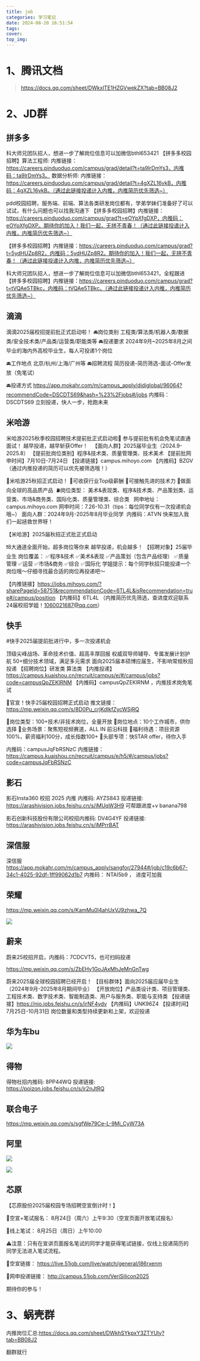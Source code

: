 ```yaml
---
title: job
categories: 学习笔记
date: 2024-08-20 16:51:54
tags:
cover:
top_img:
---
```


# 1、腾讯文档
> https://docs.qq.com/sheet/DWkxlTE1HZGVwekZX?tab=BB08J2

# 2、JD群

## 拼多多

科大师兄团队招人，想进一步了解岗位信息可以加微信bthl653421
【拼多多校园招聘】算法工程师: 内推链接：https://careers.pinduoduo.com/campus/grad/detail?t=ta9lrDmYs3，内推码：ta9lrDmYs3。
数据分析师: 内推链接：https://careers.pinduoduo.com/campus/grad/detail?t=4gXZL16vkB，内推码：4gXZL16vkB。（通过此链接投递计入内推，内推简历优先筛选~）

pdd校园招聘，服务端、前端、算法各类研发岗位都有，学弟学妹们准备好了可以试试，有什么问题也可以找我沟通下
【拼多多校园招聘】内推链接：https://careers.pinduoduo.com/campus/grad?t=eOYpXfgDXP，内推码：eOYpXfgDXP。期待你的加入！我们一起，无拼不青春！（通过此链接投递计入内推，内推简历优先筛选~）

【拼多多校园招聘】内推链接：https://careers.pinduoduo.com/campus/grad?t=5ydHUZp8R2，内推码：5ydHUZp8R2。期待你的加入！我们一起，无拼不青春！（通过此链接投递计入内推，内推简历优先筛选~）

科大师兄团队招人，想进一步了解岗位信息可以加微信bthl653421，全程跟进
【拼多多校园招聘】内推链接：https://careers.pinduoduo.com/campus/grad?t=tVQAe5TBkc，内推码：tVQAe5TBkc。（通过此链接投递计入内推，内推简历优先筛选~）


## 滴滴

滴滴2025届校招提前批正式启动啦！ 
🚘岗位类别 
工程类/算法类/机器人类/数据类/安全技术类/产品类/运营类/职能类等
🚘投递要求 
2024年9月~2025年8月之间毕业的海内外高校毕业生，每人可投递1个岗位 

🚘工作地点 
北京/杭州/上海/广州等
🚘招聘流程 
简历投递-简历筛选-面试-Offer发放（免笔试）

🚘投递方式 
https://app.mokahr.com/m/campus_apply/didiglobal/96064?recommendCode=DSCDTS69&hash=%23%2Fjobs#/jobs
内推码：DSCDTS69
立刻投递，快人一步，抢跑未来

## 米哈游

米哈游2025秋季校园招聘技术提前批正式启动啦🚀
参与提前批有机会免笔试直通面试！
越早投递，越早斩获Offer！
 
【面向人群】2025届毕业生（2024.9-2025.8）
【提前批岗位类别】程序&技术类、质量管理类、技术美术
【提前批网申时间】7月10日-7月24日
【投递链接】campus.mihoyo.com
【内推码】BZGV（通过内推投递的简历可以优先被筛选哦！）


🚨米哈游25秋招正式启动！
🌟可收获行业Top级薪酬
🌟可接触先进的技术力
🌟做面向全球的高品质产品
‍
⛽岗位类型：
美术&表现类、程序&技术类、产品策划类、运营类、市场&商务类、国际化类、质量管理类、综合类
 
网申地址：campus.mihoyo.com
网申时间：7.26-10.31（tips：每位同学仅有一次投递机会哦~）
面向人群：2024年9月-2025年8月毕业同学
‍
内推码：ATVN
快来加入我们一起拯救世界呀！


【米哈游】2025届秋招正式批正式启动

❗8大通道全面开始，超多岗位等你来
越早投递，机会越多！
【招聘对象】25届毕业生
岗位覆盖：
✅程序&技术
✅美术&表现
✅产品策划（包含产品经理）
✅质量管理
✅运营
✅市场&商务
✅综合
✅国际化
学姐提示：每个同学秋招只能投递一个岗位哦～仔细寻找最合适的岗位再投递吧～

【内推链接】https://jobs.mihoyo.com/?sharePageId=58751&recommendationCode=6TL4L&isRecommendation=true#/campus/position
【内推码】6TL4L
（内推简历优先筛选，查进度欢迎联系24届校招学姐！1060021687@qq.com）

## 快手

#快手2025届提前批进行中，多一次投递机会

顶级尖峰战场、革命技术价值、超高丰厚回报
权威双导师辅导、专属发展计划护航
50+细分技术领域，满足多元需求
面向2025届本硕博应届生，不影响常规秋招投递
【招聘岗位】研发类 算法类
【内推投递】https://campus.kuaishou.cn/recruit/campus/e/#/campus/jobs?code=campusQpZEKlRNM
【内推码】campusQpZEKlRNM ，内推技术岗免笔试

🚀官宣！快手25届校园招聘正式启动
推文链接：https://mp.weixin.qq.com/s/8D0Pu_crjKdIkfZycWSjRQ

🚦岗位类型：100+技术/非技术岗位，全量开放
🚦岗位地点：10个工作城市，供你选择
🚦业务场景：聚焦短视频赛道，ALL IN 前沿科技
🚦福利待遇：项目资源100%，薪资福利100分，成长指数100+
🚦头部专项：快STAR offer，待你入手

内推码：campusJqFbRSNzC
内推链接：https://campus.kuaishou.cn/recruit/campus/e/h5/#/campus/jobs?code=campusJqFbRSNzC

## 影石

影石Insta360 校招 2025 内推
内推码: AYZS843
投递链接: https://arashivision.jobs.feishu.cn/s/iMUqW3H9
可帮跟进度+v banana798

影石创新科技股份有限公司校招内推码: DV4G4YF 
投递链接: https://arashivision.jobs.feishu.cn/s/iMPrrBAT

## 深信服

深信服  https://app.mokahr.com/m/campus_apply/sangfor/27944#/job/c19c6b67-34c1-4025-92df-1ff99062d1b7  内推码： NTAI5b9 ， 进度可加我

## 荣耀

https://mp.weixin.qq.com/s/KamMu0l4ahUxVJ9zhwa_7Q

![](job/01.png)

## 蔚来

蔚来25校招开启，内推码：7CDCVT5，也可扫码投递

https://mp.weixin.qq.com/s/ZbEHy1GoJAxMhJeMnGnTwg

蔚来2025届全球校园招聘已经开启！
【目标群体】面向2025届应届毕业生（2024年9月-2025年8月期间毕业） 
【开放岗位】产品类设计类、项目管理类、工程技术类、数字技术类、智能制造类、用户与服务类、职能与支持类 
【投递链接】https://nio.jobs.feishu.cn/s/irNF4ydv
【内推码】UNK96Z4
【投递时间】7月25日-10月31日
岗位数量和类型持续更新和上架，欢迎投递

## 华为车bu

![](job/02.jpg)



## 得物

得物社招内推码: 8PP44WQ 
投递链接: https://poizon.jobs.feishu.cn/s/ir2nJtRQ

## 联合电子

https://mp.weixin.qq.com/s/sgfWe79Ce-L-9Mi_CyW73A

## 阿里

![](job/03.jpg)

![](job/04.jpg)

## 芯原

【芯原股份2025届校园专场招聘空宣倒计时！】
 
📍空宣+笔试报名：
8月24日（周六）上午9:30（空宣页面开放笔试报名）

📍线上笔试： 
8月25日（周日）上午10:00
 
⚠注意：只有在宣讲页面报名笔试的同学才能获得笔试链接，仅线上投递简历的同学无法进入笔试流程。

🔗空宣链接：
https://live.51job.com/live/watch/general/l86rxenm

🔗网申投递链接：
http://campus.51job.com/VeriSilicon2025
 
期待你的参与！

# 3、蜗壳群

内推岗位汇总:https://docs.qq.com/sheet/DWkhSYkpxY3ZTYUly?tab=BB08J2

翻群就行
